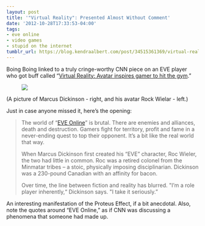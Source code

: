 ```yaml
---
layout: post
title: '"Virtual Reality": Presented Almost Without Comment'
date: '2012-10-28T17:33:53-04:00'
tags:
- eve online
- video games
- stupid on the internet
tumblr_url: https://blog.kendraalbert.com/post/34515361369/virtual-reality
---
```

Boing Boing linked to a truly cringe-worthy CNN piece on an EVE player who got buff called “[Virtual Reality: Avatar inspires gamer to hit the gym](http://edition.cnn.com/2012/10/26/health/bodybuilder-gamer-avatar-inspiration/index.html?hpt=hp_c2).”<figure class="tmblr-full" data-orig-height="281" data-orig-width="500"><img src="https://66.media.tumblr.com/40af1ad62d52b3f8383a0f073828a357/3b3287d45d2cc83f-f3/s540x810/d65a219958884e730adaa36491197c87b2ce08b1.jpg" data-orig-height="281" data-orig-width="500"></figure>

(A picture of Marcus Dickinson - right, and his avatar Rock Wielar - left.)

Just in case anyone missed it, here’s the opening:

> The world of “[EVE Online](http://www.eveonline.com/)” is brutal. There are enemies and alliances, death and destruction. Gamers fight for territory, profit and fame in a never-ending quest to top their opponent.&nbsp;It’s a bit like the real world that way.
> 
> When Marcus Dickinson first created his “EVE” character, Roc Wieler, the two had little in common. Roc was a retired colonel from the Minmatar tribes – a stoic, physically imposing disciplinarian. Dickinson was a 230-pound Canadian with an affinity for bacon.
> 
> Over time, the line between fiction and reality has blurred.&nbsp;"I’m a role player inherently,“ Dickinson says. "I take it seriously.”

An interesting manifestation of the Proteus Effect, if a bit anecdotal. Also, note the&nbsp;quotes around “EVE Online,” as if CNN was discussing a phenomena that someone had made up.


